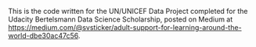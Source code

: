 This is the code written for the UN/UNICEF Data Project completed for the Udacity Bertelsmann Data Science Scholarship, posted on Medium at https://medium.com/@svsticker/adult-support-for-learning-around-the-world-dbe30ac47c56.
